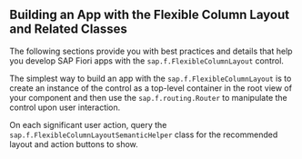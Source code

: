 <!-- loio59a0e11712e84a648bb990a1dba76bc7 -->

## Building an App with the Flexible Column Layout and Related Classes

The following sections provide you with best practices and details that help you develop SAP Fiori apps with the `sap.f.FlexibleColumnLayout` control.

The simplest way to build an app with the `sap.f.FlexibleColumnLayout` is to create an instance of the control as a top-level container in the root view of your component and then use the `sap.f.routing.Router` to manipulate the control upon user interaction.

On each significant user action, query the `sap.f.FlexibleColumnLayoutSemanticHelper` class for the recommended layout and action buttons to show.


